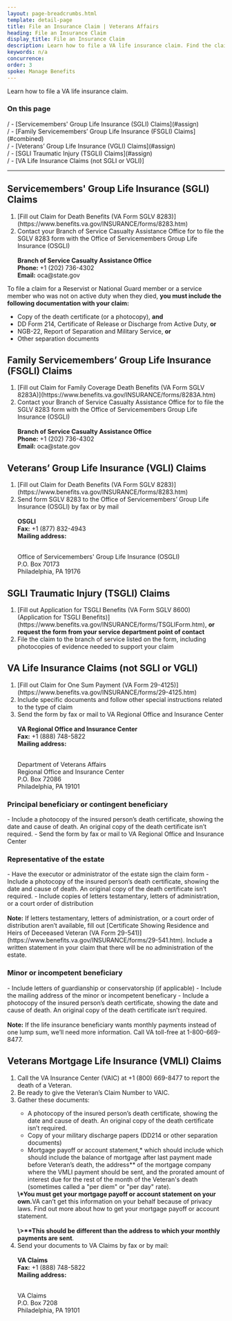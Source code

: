 ```yaml
---
layout: page-breadcrumbs.html
template: detail-page
title: File an Insurance Claim | Veterans Affairs
heading: File an Insurance Claim
display_title: File an Insurance Claim
description: Learn how to file a VA life insurance claim. Find the claim type that applies to you, and review instructions for how to file. 
keywords: n/a
concurrence: 
order: 3
spoke: Manage Benefits
---
```


<div class="va-introtext">

Learn how to file a VA life insurance claim.

</div>


<h3>On this page</h3>
/ - [Servicemembers' Group Life Insurance (SGLI) Claims](#assign)
<br>
/ - [Family Servicemembers’ Group Life Insurance (FSGLI) Claims](#combined)
<br>
/ - [Veterans’ Group Life Insurance (VGLI) Claims](#assign)
<br>
/ - [SGLI Traumatic Injury (TSGLI) Claims](#assign)
<br>
/ - [VA Life Insurance Claims (not SGLI or VGLI)]

------



<h2>Servicemembers' Group Life Insurance (SGLI) Claims</h2>

<ol class="process">
  <li class="process-step list-one">[Fill out Claim for Death Benefits (VA Form SGLV 8283)] (https://www.benefits.va.gov/INSURANCE/forms/8283.htm)</li>
  <li class="process-step list-two">Contact your Branch of Service Casualty Assistance Office for to file the SGLV 8283 form with the Office of Servicemembers Group Life Insurance (OSGLI)
  <br> 
  <br>
    <strong>Branch of Service Casualty Assistance Office</strong>
<br>
  <strong>Phone:</strong> +1 (202) 736-4302 
<br>
  <strong>Email:</strong> oca@state.gov
  </li>
</ol>
  

To file a claim for a Reservist or National Guard member or a service member who was not on active duty when they died, <strong>you must include the following documentation with your claim:</strong>  

- Copy of the death certificate (or a photocopy), <strong>and</strong>
- DD Form 214, Certificate of Release or Discharge from Active Duty, <strong>or</strong>
- NGB-22, Report of Separation and Military Service, <strong>or</strong>
- Other separation documents


<h2>Family Servicemembers’ Group Life Insurance (FSGLI) Claims</h2>

<ol class="process">
  <li class="process-step list-one">[Fill out Claim for Family Coverage Death Benefits (VA Form SGLV 8283A)](https://www.benefits.va.gov/INSURANCE/forms/8283A.htm)</li>
  <li class="process-step list-two">Contact your Branch of Service Casualty Assistance Office for to file the SGLV 8283 form with the Office of Servicemembers Group Life Insurance (OSGLI)
  <br> 
  <br>
    <strong>Branch of Service Casualty Assistance Office</strong>
<br>
  <strong>Phone:</strong> +1 (202) 736-4302 
<br>
  <strong>Email:</strong> oca@state.gov
  </li>
</ol>

<h2>Veterans’ Group Life Insurance (VGLI) Claims</h2>
  
  <ol class="process">
  <li class="process-step list-one">[Fill out Claim for Death Benefits (VA Form SGLV 8283)](https://www.benefits.va.gov/INSURANCE/forms/8283.htm)</li>
  <li class="process-step list-two">Send form SGLV 8283 to the Office of Servicemembers’ Group Life Insurance (OSGLI) by fax or by mail
  <br> 
  <br>
    <strong>OSGLI</strong>
    <br>
    <strong>Fax:</strong> +1 (877) 832-4943
<br>
    <strong>Mailing address:</strong>
    <br>
    <br>
    <p class="va-address-block">
    Office of Servicemembers' Group Life Insurance (OSGLI)<br>
    P.O. Box 70173<br>
    Philadelphia, PA 19176<br>
</p>
  </li>
</ol>

<h2>SGLI Traumatic Injury (TSGLI) Claims</h2>
  
  <ol class="process">
  <li class="process-step list-one">[Fill out Application for TSGLI Benefits (VA Form SGLV 8600) (Application for TSGLI Benefits)](https://www.benefits.va.gov/INSURANCE/forms/TSGLIForm.htm), <strong>or request the form from your service department point of contact</strong></li>
  <li class="process-step list-two">File the claim to the branch of service listed on the form, including photocopies of evidence needed to support your claim</li>
  
</ol>

<h2>VA Life Insurance Claims (not SGLI or VGLI)</h2>
  
  <ol class="process">
  <li class="process-step list-one">[Fill out Claim for One Sum Payment (VA Form 29-4125)](https://www.benefits.va.gov/INSURANCE/forms/29-4125.htm)</li>
  <li class="process-step list-two">Include specific documents and follow other special instructions related to the type of claim</li>
  <li class="process-step list-three">Send the form by fax or mail to VA Regional Office and Insurance Center
     <br> 
  <br>
    <strong>VA Regional Office and Insurance Center</strong>
    <br>
    <strong>Fax:</strong> +1 (888) 748-5822
    <br>
    <strong>Mailing address:</strong>
    <br>
    <br>
    <p class="va-address-block">
    Department of Veterans Affairs<br>
    Regional Office and Insurance Center<br>
    P.O. Box 72086<br>
    Philadelphia, PA 19101
    
</p>
  </li>
 </ol>
  
 <h3>Principal beneficiary or contingent beneficiary</h3>
 - Include a photocopy of the insured person’s death certificate, showing the date and cause of death. An original copy of the death certificate isn’t required.
 - Send the form by fax or mail to VA Regional Office and Insurance Center
  
 <h3>Representative of the estate</h3>
 - Have the executor or administrator of the estate sign the claim form</li>
 - Include a photocopy of the insured person’s death certificate, showing the date and cause of death. An original copy of the death certificate isn’t required.
 - Include copies of letters testamentary, letters of administration, or a court order of distribution
  <br>
  <br>
  <div>
    <strong>Note:</strong> If letters testamentary, letters of administration, or a court order of distribution aren’t available, fill out [Certificate Showing Residence and Heirs of Deceeased Veteran (VA Form 29-541)](https://www.benefits.va.gov/INSURANCE/forms/29-541.htm). Include a written statement in your claim that there will be no administration of the estate.
  </div>
    
  <h3>Minor or incompetent beneficiary</h3>
  - Include letters of guardianship or conservatorship (if applicable)
  - Include the mailing address of the minor or incompetent beneficary
  - Include a photocopy of the insured person’s death certificate, showing the date and cause of death. An original copy of the death certificate isn’t required.
<br>
<br>
<div>
<strong>Note:</strong> If the life insurance beneficiary wants monthly payments instead of one lump sum, we’ll need more information. Call VA toll-free at 1-800-669-8477.
</div>

 </ol>
 
<h2>Veterans Mortgage Life Insurance (VMLI) Claims</h2>
        <div className="process schemaform-process">
          <ol>
            <li className="process-step list-one">
             Call the VA Insurance Center (VAIC) at +1 (800) 669-8477 to report the death of a Veteran.
            </li>
              <li className="process-step list-two">
             Be ready to give the Veteran’s Claim Number to VAIC.
            </li>
            <li className="process-step list-three">
              <div>
                Gather these documents:
              </div>
                <div>
              <ul>
                <li>A photocopy of the insured person’s death certificate, showing the date and cause of death. An original copy of the death certificate isn’t required. </li>
                <li>
                  Copy of your military discharge papers (DD214 or other
                  separation documents)
                </li>
                <li>
                  Mortgage payoff or account statement,* which should include which should include the balance of mortgage after last payment made before Veteran’s death, the address** of the mortgage company where the VMLI payment should be sent, and the prorated amount of interest due for the rest of the month of the Veteran's death (sometimes called a "per diem" or "per day" rate).
                </li>
              </ul>
              <div>
                <strong>\*You must get your mortgage payoff or account statement on your own.</strong>VA can’t get this information on your behalf because of privacy laws. Find out more about how to get your mortgage payoff or account statement. 
                <br>
                <br>
                <strong>\>**This should be different than the address to which your monthly payments are sent</strong>.
                  </div>
         <li className="process-step list-four">
             Send your documents to VA Claims by fax or by mail:
  <br> 
  <br>
    <strong>VA Claims</strong>
<br>
  <strong>Fax:</strong> +1 (888) 748-5822
<br>
  <b>Mailing address:</b>
  <br>
  <br>
  <p class="va-address-block">
  VA Claims<br>
  P.O. Box 7208<br>
  Philadelphia, PA 19101<br>
      
  </li>
 </ol>
</div>
            
            

  
  

  
  
  

  

